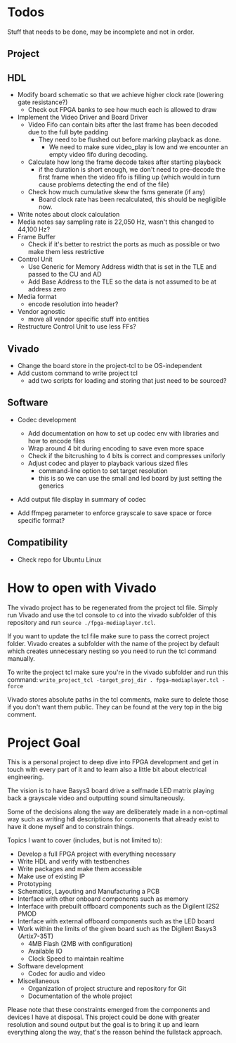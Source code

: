 # Todos

Stuff that needs to be done, may be incomplete and not in order.

## Project

## HDL
- Modify board schematic so that we achieve higher clock rate (lowering gate resistance?)
  - Check out FPGA banks to see how much each is allowed to draw
- Implement the Video Driver and Board Driver
  - Video Fifo can contain bits after the last frame has been decoded due to the full byte padding
    - They need to be flushed out before marking playback as done.
      - We need to make sure video_play is low and we encounter an empty video fifo during decoding.
  - Calculate how long the frame decode takes after starting playback
    - if the duration is short enough, we don't need to pre-decode the first frame when the video fifo is filling up (which would in turn cause problems detecting the end of the file)
  - Check how much cumulative skew the fsms generate (if any)
    - Board clock rate has been recalculated, this should be negligible now.
- Write notes about clock calculation
- Media notes say sampling rate is 22,050 Hz, wasn't this changed to 44,100 Hz?
- Frame Buffer
  - Check if it's better to restrict the ports as much as possible or two make them less restrictive
- Control Unit
  - Use Generic for Memory Address width that is set in the TLE and passed to the CU and AD
  - Add Base Address to the TLE so the data is not assumed to be at address zero
- Media format
  - encode resolution into header?
- Vendor agnostic
  - move all vendor specific stuff into entities
- Restructure Control Unit to use less FFs?

## Vivado
- Change the board store in the project-tcl to be OS-independent
- Add custom command to write project tcl
  - add two scripts for loading and storing that just need to be sourced?

## Software
- Codec development
  - Add documentation on how to set up codec env with libraries and how to encode files
  - Wrap around 4 bit during encoding to save even more space
  - Check if the bitcrushing to 4 bits is correct and compresses uniforly
  - Adjust codec and player to playback various sized files
    - command-line option to set target resolution
    - this is so we can use the small and led board by just setting the generics

- Add output file display in summary of codec
- Add ffmpeg parameter to enforce grayscale to save space or force specific format?

## Compatibility
- Check repo for Ubuntu Linux

# How to open with Vivado

The vivado project has to be regenerated from the project tcl file.
Simply run Vivado and use the tcl console to `cd` into the vivado subfolder of this repository and run `source ./fpga-mediaplayer.tcl`.

If you want to update the tcl file make sure to pass the correct project folder.
Vivado creates a subfolder with the name of the project by default which creates unnecessary nesting so you need to run the tcl command manually.

To write the project tcl make sure you're in the vivado subfolder and run this command: `write_project_tcl -target_proj_dir . fpga-mediaplayer.tcl -force`

Vivado stores absolute paths in the tcl comments, make sure to delete those if you don't want them public.
They can be found at the very top in the big comment.

# Project Goal

This is a personal project to deep dive into FPGA development and get in touch with every part of it
and to learn also a little bit about electrical engineering.

The vision is to have Basys3 board drive a selfmade LED matrix playing back a grayscale video and
outputting sound simultaneously.

Some of the decisions along the way are deliberately made in a non-optimal way such as writing
hdl descriptions for components that already exist to have it done myself and to constrain things.

Topics I want to cover (includes, but is not limited to):
- Develop a full FPGA project with everything necessary
- Write HDL and verify with testbenches
- Write packages and make them accessible
- Make use of existing IP
- Prototyping
- Schematics, Layouting and Manufacturing a PCB
- Interface with other onboard components such as memory
- Interface with prebuilt offboard components such as the Digilent I2S2 PMOD
- Interface with external offboard components such as the LED board
- Work within the limits of the given board such as the Digilent Basys3 (Artix7-35T)
  - 4MB Flash (2MB with configuration)
  - Available IO
  - Clock Speed to maintain realtime
- Software development
  - Codec for audio and video
- Miscellaneous
  - Organization of project structure and repository for Git
  - Documentation of the whole project

Please note that these constraints emerged from the components and devices I have at disposal.
This project could be done with greater resolution and sound output but the goal is to bring it up
and learn everything along the way, that's the reason behind the fullstack approach.
